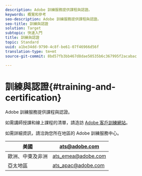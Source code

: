 ```yaml
---
description: Adobe 訓練服務提供課程與認證。
keywords: 概覽和參考
seo-description: Adobe 訓練服務提供課程與認證。
seo-title: 訓練與認證
solution: Target
subtopic: 快速入門
title: 訓練與認證
topic: Standard
uuid: a1be34dd-9790-4c8f-be61-07f46966d56f
translation-type: tm+mt
source-git-commit: 8bd57fb3bb467d8dae50535b6c367995f2acabac

---
```



# 訓練與認證{#training-and-certification}

Adobe 訓練服務提供課程與認證。

如需講師授課和線上課程的清單，請造訪 [Adobe 客戶訓練網站](https://training.adobe.com/training/courses.html#solution=adobeTarget)。

如需詳細資訊，請洽詢您所在地區的 Adobe 訓練服務中心。

| 美國 | [ats@adobe.com](mailto:ats@adobe.com) |
|---|---|
| 歐洲、中東及非洲 | [ats_emea@adobe.com](mailto:ats_emea@adobe.com) |
| 亞太地區 | [ats_apac@adobe.com](mailto:ats_apac@adobe.com) |

